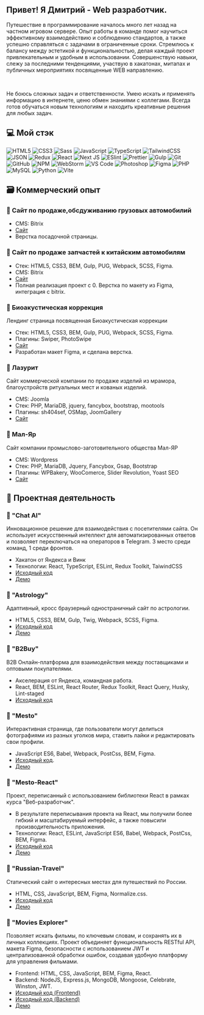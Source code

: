 ## Привет! Я Дмитрий - Web разработчик.
Путешествие в программирование началось много лет назад на частном игровом сервере. Опыт работы в команде помог научиться эффективному взаимодействию и соблюдению стандартов, а также успешно справляться с задачами в ограниченные сроки. Стремлюсь к балансу между эстетикой и функциональностью, делая каждый проект привлекательным и удобным в использовании. Совершенствую навыки, слежу за последними тенденциями, участвую в хакатонах, митапах и публичных мероприятиях посвященные WEB направлению.


<br />

Не боюсь сложных задач и ответственности. Умею искать и применять информацию в интернете, ценю обмен знаниями с коллегами.  Всегда готов обучаться новым технологиям и находить креативные решения для любых задач.


## 💻 Мой стэк
![HTML5](https://img.shields.io/badge/-HTML5-%23E44D27?style=flat-square&logo=html5&logoColor=%23ffffff) 
![CSS3](https://img.shields.io/badge/-CSS3-%231572B6?style=flat-square&logo=css3) 
![Sass](https://img.shields.io/badge/-Sass-%23CC6699?style=flat-square&logo=sass&logoColor=%23ffffff) 
![JavaScript](https://img.shields.io/badge/-JavaScript-%23F7DF1C?style=flat-square&logo=javascript&logoColor=%23ffffff) 
![TypeScript](https://img.shields.io/badge/typescript-%23007ACC.svg?style=for-the-badge&logo=typescript&logoColor=white)
![TailwindCSS](https://img.shields.io/badge/tailwindcss-%2338B2AC.svg?style=for-the-badge&logo=tailwind-css&logoColor=white)
![JSON](https://img.shields.io/badge/-JSON-%23000000?style=flat-square&logo=json)
![Redux](https://img.shields.io/badge/redux-%23593d88.svg?style=for-the-badge&logo=redux&logoColor=white)
![React](https://img.shields.io/badge/react-%2320232a.svg?style=for-the-badge&logo=react&logoColor=%2361DAFB)
![Next JS](https://img.shields.io/badge/Next-black?style=for-the-badge&logo=next.js&logoColor=white)
![ESlint](https://img.shields.io/badge/-ESLint-%234B32C3?style=flat-square&logo=eslint) 
![Prettier](https://img.shields.io/badge/-Prettier-%23F7B93E?style=flat-square&logo=prettier&logoColor=%23ffffff) 
![Gulp](https://img.shields.io/badge/-Gulp-%23CF4647?style=flat-square&logo=gulp&logoColor=%23ffffff) 
![Git](https://img.shields.io/badge/-Git-%23F05032?style=flat-square&logo=git&logoColor=%23ffffff) 
![GitHub](https://img.shields.io/badge/-GitHub-%23181717?style=flat-square&logo=github) 
![NPM](https://img.shields.io/badge/-NPM-%23CB3837?style=flat-square&logo=npm) 
![WebStorm](https://img.shields.io/badge/webstorm-143?style=for-the-badge&logo=webstorm&logoColor=white&color=black)
![VS Code](https://img.shields.io/badge/-VSCode-%23007ACC?style=flat-square&logo=visual-studio-code)
![Photoshop](https://img.shields.io/badge/-Photoshop-%2326C9FF?style=flat-square&logo=adobe-photoshop&logoColor=%23ffffff)
![Figma](https://img.shields.io/badge/figma-%23F24E1E.svg?style=for-the-badge&logo=figma&logoColor=white)
![PHP](https://img.shields.io/badge/php-%23777BB4.svg?style=for-the-badge&logo=php&logoColor=white)
![MySQL](https://img.shields.io/badge/mysql-%2300f.svg?style=for-the-badge&logo=mysql&logoColor=white)
![Python](https://img.shields.io/badge/python-3670A0?style=for-the-badge&logo=python&logoColor=ffdd54)
![Vite](https://img.shields.io/badge/vite-%23646CFF.svg?style=for-the-badge&logo=vite&logoColor=white)

## 🗃️ Коммерческий опыт

### 🔰 Сайт по продаже,обсдуживанию грузовых автомобилий
- CMS: Bitrix
- [Сайт](https://port-vostok.ru/vyyezdnoy-avtoservis/)
- Верстка посадочной страницы. 

### 🔰 Сайт по продаже запчастей к китайским автомобилям
- Стек: HTML5, CSS3, BEM, Gulp, PUG, Webpack, SCSS, Figma.
- CMS: Bitrix
- [Сайт](https://трактек24.рф/)
- Полная реализация проект с 0. Верстка по макету из Figma, интеграция c bitrix.

### 🔰 Биоакустическая коррекция 
Лендинг страница посвященная Биоакустическая коррекции
- Стек: HTML5, CSS3, BEM, Gulp, PUG, Webpack, SCSS, Figma.
- Плагины: Swiper, PhotoSwipe
- [Сайт](https://bak-sayan.ru/)
- Разработан макет Figma, и сделана верстка.

### 🔰 Лазурит
Сайт коммерческой компании по продаже изделий из мрамора, благоустройств ритуальных мест и кованых изделий.
- CMS: Joomla
- Стек: PHP, MariaDB, jquery, fancybox, bootstrap, mootools
- Плагины: sh404sef, OSMap, JoomGallery
- [Сайт](https://kras-kamen.ru/)

### 🔰 Мал-Яр
Сайт компании промыслово-заготовительного общества Мал-ЯР
- CMS: Wordpress
- Стек: PHP, MariaDB, Jquery, Fancybox, Gsap, Bootstrap
- Плагины: WPBakery, WooComerce, Slider Revolution, Yoast SEO
- [Сайт](https://mal-yar.ru/)


## 📇 Проектная деятельность

### 🔰 "Chat AI"
Инновационное решение для взаимодействия с посетителями сайта. Он использует искусственный интеллект для автоматизированных ответов и позволяет переключаться на операторов в Telegram. 3 место среди команд, 1 среди фронтов.
- Хакатон от Яндекса и Винк
- Технологии: React, TypeScript, ESLint, Redux Toolkit, TaiwindCSS
- [Исходный код](https://github.com/vink-bot/frontend)
- [Демо](http://hackathon.zapto.org/)

### 🔰 "Astrology"
Адаптивный, кросс браузерный одностраничный сайт по астрологии.
- HTML5, CSS3, BEM, Gulp, Twig, Webpack, SCSS, Figma.
- [Исходный код](https://github.com/TIPDMR/Astro-html-template)
- [Демо](https://tipdmr.github.io/Astro-html-template/)

### 🔰 "B2Buy"
B2B Онлайн-платформа для взаимодействия между поставщиками и оптовыми покупателями.
- Акселерация от Яндекса, командная работа.
- React, BEM, ESLint, React Router, Redux Toolkit, React Query, Husky, Lint-staged
- [Исходный код](https://github.com/b2b-marketplace/b2b-marketplace-frontend)

### 🔰 "Mesto"
Интерактивная страница, где пользователи могут делиться фотографиями из разных уголков мира, ставить лайки и редактировать свои профили.
- JavaScript ES6, Babel, Webpack, PostCss, BEM, Figma.
- [Исходный код](https://github.com/TIPDMR/mesto).
- [Демо](https://tipdmr.github.io/mesto/)

### 🔰 "Mesto-React"
Проект, переписанный с использованием библиотеки React в рамках курса "Веб-разработчик".
- В результате переписывания проекта на React, мы получили более гибкий и масштабируемый интерфейс, а также повысили производительность приложения.
- Технологии: React, ESLint, JavaScript ES6, Babel, Webpack, PostCss, BEM, Figma.
- [Исходный код](https://github.com/TIPDMR/mesto-react)
- [Демо](https://tipdmr.github.io/mesto-react/)

### 🔰 "Russian-Travel"
Статический сайт о интересных местах для путешествий по России.
-  HTML, CSS, JavaScript, BEM, Figma, Normalize.css.
- [Исходный код](https://github.com/TIPDMR/russian-travel)
- [Демо](https://tipdmr.github.io/russian-travel/)

### 🔰 "Movies Explorer"
  Позволяет искать фильмы, по ключевым словам, и сохранять их в личных коллекциях. Проект объединяет функциональность RESTful API, макета Figma, безопасности с использованием JWT и централизованной обработки ошибок, создавая удобную платформу для управления фильмами.
- Frontend: HTML, CSS, JavaScript, BEM, Figma, React.
- Backend: NodeJS, Express.js, MongoDB, Mongoose, Celebrate, Winston, JWT.
- [Исходный код (Frontend)](https://github.com/TIPDMR/movies-explorer-frontend)
- [Исходный код (Backend)](https://github.com/TIPDMR/movies-explorer-api)
- [Демо](https://movies.best-mesto.ru/)


